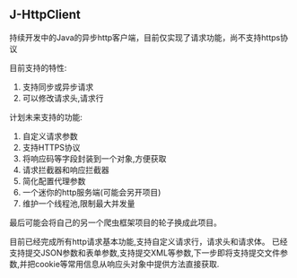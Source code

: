 ## J-HttpClient

持续开发中的Java的异步http客户端，目前仅实现了请求功能，尚不支持https协议

目前支持的特性:
1. 支持同步或异步请求
2. 可以修改请求头,请求行

计划未来支持的功能:
1. 自定义请求参数
2. 支持HTTPS协议
3. 将响应码等字段封装到一个对象,方便获取
4. 请求拦截器和响应拦截器
5. 简化配置代理参数
6. 一个迷你的http服务端(可能会另开项目)
7. 维护一个线程池,限制最大并发量

最后可能会将自己的另一个爬虫框架项目的轮子换成此项目。

目前已经完成所有http请求基本功能,支持自定义请求行，请求头和请求体。
已经支持提交JSON参数和表单参数,支持提交XML等参数,下一步即将支持提交文件参数,并把cookie等常用信息从响应头对象中提供方法直接获取.